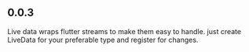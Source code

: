 ## 0.0.3
Live data wraps flutter streams to make them easy to handle.
just create LiveData for your preferable type and register for changes.


